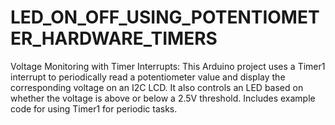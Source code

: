# LED_ON_OFF_USING_POTENTIOMETER_HARDWARE_TIMERS
Voltage Monitoring with Timer Interrupts: This Arduino project uses a Timer1 interrupt to periodically read a potentiometer value and display the corresponding voltage on an I2C LCD. It also controls an LED based on whether the voltage is above or below a 2.5V threshold. Includes example code for using Timer1 for periodic tasks.
